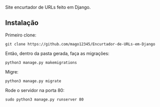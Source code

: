 Site encurtador de URLs feito em Django.

Instalação
----------
Primeiro clone:

``git clone https://github.com/mago12345/Encurtador-de-URLs-em-Django``

Então, dentro da pasta gerada, faça as migrações:

``python3 manage.py makemigrations``

Migre:

``python3 manage.py migrate``

Rode o servidor na porta 80:

``sudo python3 manage.py runserver 80``
